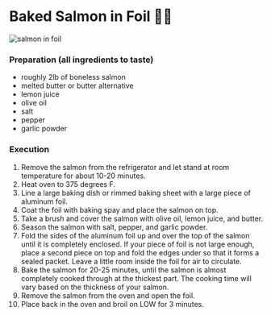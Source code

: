 # Baked Salmon in Foil :woman_cook:
![salmon in foil](https://user-images.githubusercontent.com/32157169/209902687-c0dddf73-d406-491f-a19e-bcc4e802a129.jpg)


### Preparation (all ingredients to taste)
- roughly 2lb of boneless salmon 
- melted butter or butter alternative
- lemon juice
- olive oil
- salt
- pepper
- garlic powder


### Execution
1. Remove the salmon from the refrigerator and let stand at room temperature for about 10-20 minutes. 
2. Heat oven to 375 degrees F. 
3. Line a large baking dish or rimmed baking sheet with a large piece of aluminum foil.
4. Coat the foil with baking spay and place the salmon on top.
5. Take a brush and cover the salmon with olive oil, lemon juice, and butter. 
6. Season the salmon with salt, pepper, and garlic powder. 
7. Fold the sides of the aluminum foil up and over the top of the salmon until it is completely enclosed. If your piece of foil is not large enough, place a second piece on top and fold the edges under so that it forms a sealed packet. Leave a little room inside the foil for air to circulate.
8. Bake the salmon for 20-25 minutes, until the salmon is almost completely cooked through at the thickest part. The cooking time will vary based on the thickness of your salmon. 
9. Remove the salmon from the oven and open the foil.
10. Place back in the oven and broil on LOW for 3 minutes.
